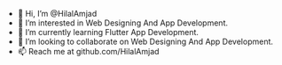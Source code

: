- 👋 Hi, I’m @HilalAmjad
- 👀 I’m interested in Web Designing And App Development.
- 🌱 I’m currently learning Flutter App Development.
- 💞️ I’m looking to collaborate on Web Designing And App Development.
- 📫 Reach me at github.com/HilalAmjad

<!---
HilalAmjad/HilalAmjad is a ✨ special ✨ repository because its `README.md` (this file) appears on your GitHub profile.
You can click the Preview link to take a look at your changes.
--->
